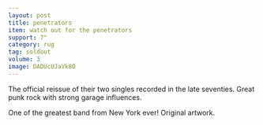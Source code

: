```yaml
---
layout: post
title: penetrators
item: watch out for the penetrators
support: 7"
category: rug
tag: soldout
volume: 3
image: DADUcUJaVk8O
---
```


The official reissue of their two singles recorded in the late seventies. Great punk rock with strong garage influences.

One of the greatest band from New York ever! Original artwork.
